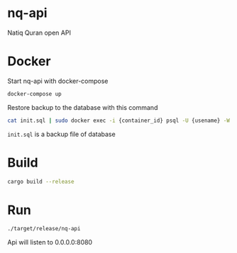 # nq-api

Natiq Quran open API

# Docker

Start nq-api with docker-compose

```bash
docker-compose up
```

Restore backup to the database with this command

```bash
cat init.sql | sudo docker exec -i {container_id} psql -U {usename} -W -d {database}
```

`init.sql` is a backup file of database

# Build

```bash
cargo build --release
```

# Run

```bash
./target/release/nq-api
```

Api will listen to 0.0.0.0:8080
